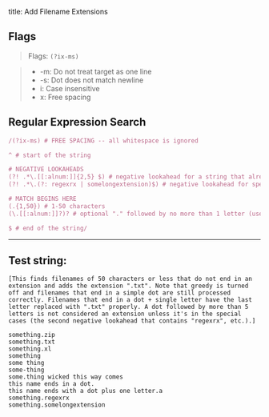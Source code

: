 title: Add Filename Extensions

## Flags

> Flags: `(?ix-ms)`

> * -m: Do not treat target as one line
> * -s: Dot does not match newline
> * i: Case insensitive
> * x: Free spacing

## Regular Expression Search

```ruby
/(?ix-ms) # FREE SPACING -- all whitespace is ignored

^ # start of the string

# NEGATIVE LOOKAHEADS
(?! .*\.[[:alnum:]]{2,5} $) # negative lookahead for a string that already ends in an extension
(?! .*\.(?: regexrx | somelongextension)$) # negative lookahead for special cases (longer extensions)

# MATCH BEGINS HERE
(.{1,50}) # 1-50 characters
(\.[[:alnum:]]?)? # optional "." followed by no more than 1 letter (used to eliminate this in the replacement pattern)

$ # end of the string/
```

---

## Test string:

```text
[This finds filenames of 50 characters or less that do not end in an extension and adds the extension ".txt". Note that greedy is turned off and filenames that end in a simple dot are still processed correctly. Filenames that end in a dot + single letter have the last letter replaced with ".txt" properly. A dot followed by more than 5 letters is not considered an extension unless it's in the special cases (the second negative lookahead that contains "regexrx", etc.).]

something.zip
something.txt
something.xl
something
some thing
some-thing
some.thing wicked this way comes
this name ends in a dot.
this name ends with a dot plus one letter.a
something.regexrx
something.somelongextension

```


